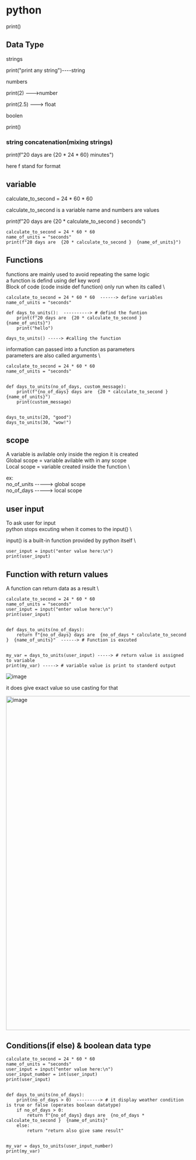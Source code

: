 # python

print()
## Data Type
strings

print("print any string")----string

numbers

print(2) --->number

print(2.5)  ---> float

boolen

print()

### string concatenation(mixing strings)

print(f"20 days are  {20 * 24 * 60}  minutes")

here f stand for format

## variable

calculate_to_second = 24 * 60 * 60

calculate_to_second is a variable name and numbers are values

print(f"20 days are  {20 * calculate_to_second }  seconds")
```
calculate_to_second = 24 * 60 * 60
name_of_units = "seconds"
print(f"20 days are  {20 * calculate_to_second }  {name_of_units}")
```
## Functions
functions are mainly used to avoid repeating the same logic \
a function is defind using def key word \
Block of code (code inside def function) only run when its called \

```
calculate_to_second = 24 * 60 * 60  ------> define variables
name_of_units = "seconds"

def days_to_units():  ----------> # defind the funtion
    print(f"20 days are  {20 * calculate_to_second }  {name_of_units}")
    print("hello")

days_to_units() -----> #calling the function
```
information can passed into a function as parameters \
parameters are also called arguments \
```
calculate_to_second = 24 * 60 * 60
name_of_units = "seconds"


def days_to_units(no_of_days, custom_message):
    print(f"{no_of_days} days are  {20 * calculate_to_second }  {name_of_units}")
    print(custom_message)


days_to_units(20, "good")
days_to_units(30, "wow!")
```

## scope
A variable is avilable only inside the region it is created \
Global scope = variable avilable with in any scope \
Local scope = variable created inside the function \

ex: \
no_of_units -----> global scope \
no_of_days -----> local scope 

## user input

To ask user for input \
python stops excuting when it comes to the input() \

input() is a built-in function provided by python itself \
```
user_input = input("enter value here:\n")
print(user_input)
```

## Function with return values
A function can return data as a result \
```
calculate_to_second = 24 * 60 * 60
name_of_units = "seconds"
user_input = input("enter value here:\n")
print(user_input)


def days_to_units(no_of_days):
    return f"{no_of_days} days are  {no_of_days * calculate_to_second }  {name_of_units}"  ------> # Function is excuted


my_var = days_to_units(user_input) -----> # return value is assigned to variable
print(my_var) -----> # variable value is print to standerd output
```
![image](https://user-images.githubusercontent.com/99127429/157707050-01990d48-8676-41cc-a31e-adfb22ea5ac0.png)

it does give exact value so use casting for that 

<img width="914" alt="image" src="https://user-images.githubusercontent.com/99127429/157707865-2366b280-bccc-486b-af19-ce70387779fd.png">

## Conditions(if else) & boolean data type

```
calculate_to_second = 24 * 60 * 60
name_of_units = "seconds"
user_input = input("enter value here:\n")
user_input_number = int(user_input)
print(user_input)


def days_to_units(no_of_days):
    print(no_of_days > 0)  ---------> # it display weather condition is true or false (operates boolean datatype)
    if no_of_days > 0:
        return f"{no_of_days} days are  {no_of_days * calculate_to_second }  {name_of_units}"
    else:
        return "return also give same result"


my_var = days_to_units(user_input_number)
print(my_var)
```











